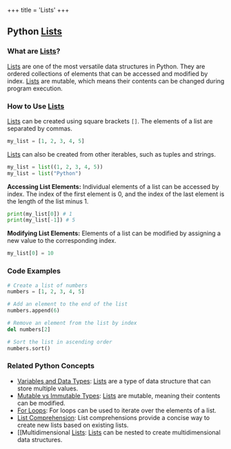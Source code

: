 +++
 title = 'Lists'
+++
## Python [Lists](./../lists/)

### What are [Lists](./../lists/)?
 [Lists](./../lists/) are one of the most versatile data structures in Python. They are ordered collections of elements that can be accessed and modified by index. [Lists](./../lists/) are mutable, which means their contents can be changed during program execution.

### How to Use [Lists](./../lists/)
 [Lists](./../lists/) can be created using square brackets `[]`. The elements of a list are separated by commas.

```python
my_list = [1, 2, 3, 4, 5]
```

 [Lists](./../lists/) can also be created from other iterables, such as tuples and strings.

```python
my_list = list((1, 2, 3, 4, 5))
my_list = list("Python")
```

**Accessing List Elements:**
Individual elements of a list can be accessed by index. The index of the first element is 0, and the index of the last element is the length of the list minus 1.

```python
print(my_list[0]) # 1
print(my_list[-1]) # 5
```

**Modifying List Elements:**
Elements of a list can be modified by assigning a new value to the corresponding index.

```python
my_list[0] = 10
```

### Code Examples
```python
# Create a list of numbers
numbers = [1, 2, 3, 4, 5]

# Add an element to the end of the list
numbers.append(6)

# Remove an element from the list by index
del numbers[2]

# Sort the list in ascending order
numbers.sort()
```

### Related Python Concepts
- [Variables and Data Types](./../variables-and-data-types/): [Lists](./../lists/) are a type of data structure that can store multiple values.
- [Mutable vs Immutable Types](./../mutable-vs-immutable-types/): [Lists](./../lists/) are mutable, meaning their contents can be modified.
- [For Loops](./../for-loops/): For loops can be used to iterate over the elements of a list.
- [List Comprehension](./../list-comprehension/): List comprehensions provide a concise way to create new lists based on existing lists.
- [[Multidimensional [Lists](./../lists/): [Lists](./../lists/) can be nested to create multidimensional data structures.